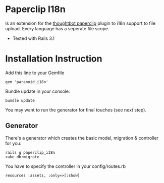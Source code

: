 Paperclip I18n
===

Is an extension for the [thoughtbot paperclip](https://github.com/thoughtbot/paperclip) plugin to i18n support to file upload.
Every language has a seperate file scope.

* Tested with Rails 3.1

# Installation Instruction

Add this line to your Gemfile

    gem 'paranoid_i18n'

Bundle update in your console:

    bundle update

You may want to run the generator for final touches (see next step).

## Generator

There's a generator which creates the basic model, migration & controller for you:

    rails g paperclip_i18n
    rake db:migrate

You have to specify the controller in your config/routes.rb

    resources :assets, :only=>[:show]

